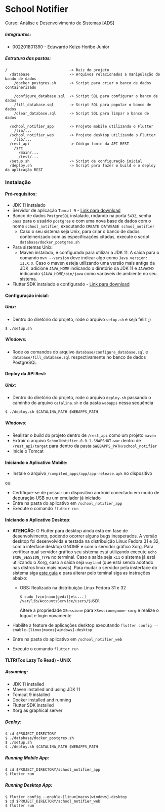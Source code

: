 # School Notifier

Curso: Análise e Desenvolvimento de Sistemas [ADS]

##### Integrantes:
 * 002201801390 - Eduwardo Keizo Horibe Junior

##### Estrutura das pastas:
```
/                            -> Raiz do projeto
  /database                  -> Arquivos relacionados a manipulação do bando de dados
    /docker_postgres.sh      -> Script para criar o banco de dados containerizado
    
    /configure_database.sql  -> Script SQL para configurar o banco de dados
    /fill_database.sql       -> Script SQL para popular o banco de dados
    /clear_database.sql      -> Script SQL para limpar o banco de dados

  /school_notifier_app       -> Projeto mobile utilizando o Flutter
    /lib/...
  /school_notifier_web       -> Projeto desktop utilizando o Flutter
    /lib/...
  /rest_api                  -> Código fonte da API REST
    /src
      /main/...
      /test/...
  /setup.sh                  -> Script de configuração inicial
  /deploy.sh                 -> Script para fazer o build e o deploy da aplicação REST
```

### Instalação
#### Pré-requisitos:
 * JDK 11 instalado
 * Servidor de aplicação `Tomcat 9` - [Link para download](https://tomcat.apache.org/download-90.cgi)
 * Banco de dados `PostgreSQL` instalado, rodando na porta `5432`, senha `pass` para o usuário `postgres`
   e com uma nova base de dados com o nome `school_notifier`, executando `CREATE DATABASE school_notifier`
   * Caso o seu sistema seja Unix, para criar o banco de dados conteinerizado com as especificações citadas,
     execute o script `database/docker_postgres.sh`
 * Para sistemas Unix:
    * Maven instalado, e configurado para utilizar a JDK 11. A saída para o comando `mvn --version` deve indicar algo como
      `Java version: 11.X.X`. Caso o maven esteja utilizando uma versão mais antiga da JDK, adicione `JAVA_HOME` indicando
      o diretório da JDK 11 e `JAVACMD` indicando `$JAVA_HOME/bin/java` como variáveis de ambiente no seu sistema.
 * Flutter SDK instalado e configurado - [Link para download](https://flutter.dev/docs/get-started/install)


#### Configuração inicial:
##### Unix:
 * Dentro do diretório do projeto, rode o arquivo `setup.sh` e seja feliz ;)
 ```
 $ ./setup.sh
 ```

##### Windows:
 * Rode os comandos do arquivo `database/configure_database.sql` e `database/fill_database.sql` respectivamente no banco de dados PostgreSQL


#### Deploy da API Rest:
##### Unix:
 * Dentro do diretório do projeto, rode o arquivo `deploy.sh` passando o caminho do arquivo `catalina.sh` e da pasta `webapps` nessa sequência
 ```
 $ ./deploy.sh $CATALINA_PATH $WEBAPPS_PATH
 ```

##### Windows:
 * Realizar o build do projeto dentro de `/rest_api` como um projeto `maven`
 * Extrair o arquivo `SchoolNotifier-0.0.1-SNAPSHOT.war` dentro de `/rest_api/target` para dentro da pasta `$WEBAPPS_PATH/school_notifier`
 * Inicie o Tomcat


#### Iniciando o Aplicativo Mobile:
 * Instale o arquivo `/compiled_apps/app/app-release.apk` no dispositivo
 
 ou
 
 * Certifique-se de possuir um dispositivo android conectado em modo de depuração USB ou um emulador já iniciado
 * Entre na pasta do aplicativo em `/school_notifier_app`
 * Execute o comando `flutter run`


#### Iniciando o Aplicativo Desktop:
 * **ATENÇÃO**: O Flutter para desktop ainda está em fase de desenvolvimento, podendo ocorrer alguns bugs inesperados.
   A versão desktop foi desenvolvida e testada na distribuição Linux Fedora 31 e 32, com a interface desktop GNOME e com
   o servidor gráfico Xorg.
   Para verificar qual servidor gráfico seu sistema está utilizando execute `echo $XDG_SESSION_TYPE` no terminal. 
   Caso a saída seja `x11` o sistema já está utilizando o Xorg, caso a saída seja `wayland` (que está sendo adotado nas distros linux mais novas).
   Para mudar o servidor pela insterface do sistema siga [este guia](https://www.maketecheasier.com/switch-xorg-wayland-ubuntu1710/)
   e para alterar pelo teminal siga as instruções abaixo:
   
    * OBS: Realizado na distribuição Linux Fedora 31 e 32
      ```
      $ sudo [vim|nano|gedit|etc...] /var/lib/AccountsService/users/$USER
      ```
      Altere a propriedade `XSession=` para `XSession=gnome-xorg` e realize o logout e login novamente

 * Habilite a feature de aplicações desktop executando `flutter config --enable-[linux|macos|windows]-desktop`
 * Entre na pasta do aplicativo em `/school_notifier_web`
 * Execute o comando `flutter run`


#### TLTR(Too Lazy To Read) - UNIX
##### Assuming:
 * JDK 11 installed
 * Maven installed and using JDK 11
 * Tomcat 9 installed
 * Docker installed and running
 * Flutter SDK installed
 * Xorg as graphical server

##### Deploy:
```
$ cd $PROJECT_DIRECTORY
$ ./database/docker_postgres.sh
$ ./setup.sh
$ ./deploy.sh $CATALINA_PATH $WEBAPPS_PATH
```

##### Running Mobile App:
```
$ cd $PROJECT_DIRECTORY/school_notifier_app
$ flutter run
```

##### Running Desktop App:
```
$ flutter config --enable-[linux|macos|windows]-desktop
$ cd $PROJECT_DIRECTORY/school_notifier_web
$ flutter run
```
